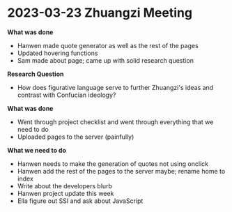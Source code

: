 # 2023-03-23 Zhuangzi Meeting

**What was done**
- Hanwen made quote generator as well as the rest of the pages
- Updated hovering functions
- Sam made about page; came up with solid research question

**Research Question**
- How does figurative language serve to further Zhuangzi's ideas and contrast with Confucian ideology?

**What was done**
- Went through project checklist and went through everything that we need to do
- Uploaded pages to the server (painfully)

**What we need to do**
- Hanwen needs to make the generation of quotes not using onclick
- Hanwen add the rest of the pages to the server maybe; rename home to index
- Write about the developers blurb
- Hanwen project update this week
- Ella figure out SSI and ask about JavaScript